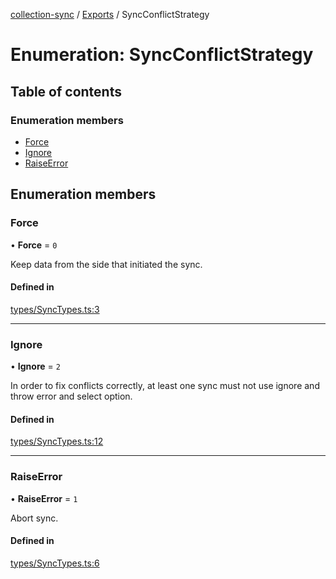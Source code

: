 [collection-sync](../README.md) / [Exports](../modules.md) / SyncConflictStrategy

# Enumeration: SyncConflictStrategy

## Table of contents

### Enumeration members

- [Force](SyncConflictStrategy.md#force)
- [Ignore](SyncConflictStrategy.md#ignore)
- [RaiseError](SyncConflictStrategy.md#raiseerror)

## Enumeration members

### Force

• **Force** = `0`

Keep data from the side that initiated the sync.

#### Defined in

[types/SyncTypes.ts:3](https://github.com/ChrisVilches/Collection-Sync/blob/1677b22/src/types/SyncTypes.ts#L3)

___

### Ignore

• **Ignore** = `2`

In order to fix conflicts correctly, at least one
sync must not use ignore and throw error and select option.

#### Defined in

[types/SyncTypes.ts:12](https://github.com/ChrisVilches/Collection-Sync/blob/1677b22/src/types/SyncTypes.ts#L12)

___

### RaiseError

• **RaiseError** = `1`

Abort sync.

#### Defined in

[types/SyncTypes.ts:6](https://github.com/ChrisVilches/Collection-Sync/blob/1677b22/src/types/SyncTypes.ts#L6)
